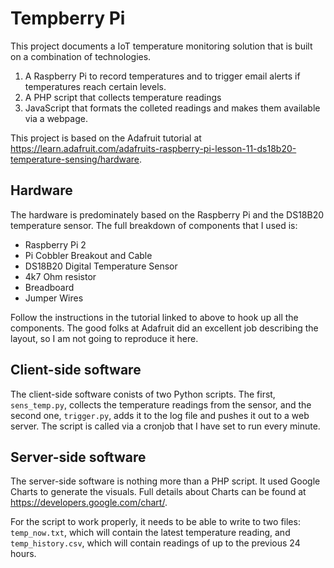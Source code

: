 # Tempberry Pi 

This project documents a IoT temperature monitoring solution that is built on a
combination of technologies.

1. A Raspberry Pi to record temperatures and to trigger email alerts if
temperatures reach certain levels.
2. A PHP script that collects temperature readings
3. JavaScript that formats the colleted readings and makes them available via a
webpage.

This project is based on the Adafruit tutorial at
<https://learn.adafruit.com/adafruits-raspberry-pi-lesson-11-ds18b20-temperature-sensing/hardware>.

## Hardware

The hardware is predominately based on the Raspberry Pi and the DS18B20
temperature sensor. The full breakdown of components that I used is:

* Raspberry Pi 2
* Pi Cobbler Breakout and Cable
* DS18B20 Digital Temperature Sensor
* 4k7 Ohm resistor
* Breadboard
* Jumper Wires

Follow the instructions in the tutorial linked to above to hook up all the
components. The good folks at Adafruit did an excellent job describing the
layout, so I am not going to reproduce it here.

## Client-side software

The client-side software conists of two Python scripts. The first,
`sens_temp.py`,  collects the temperature readings from the sensor, and the
second one, `trigger.py`, adds it to the log file and pushes it out to a web
server. The script is called via a cronjob that I have set to run every minute.

## Server-side software

The server-side software is nothing more than a PHP script. It used Google
Charts to generate the visuals. Full details about Charts can be found at
<https://developers.google.com/chart/>.

For the script to work properly, it needs to be able to write to two files:
`temp_now.txt`, which will contain the latest temperature reading, and
`temp_history.csv`, which will contain readings of up to the previous 24 hours.
